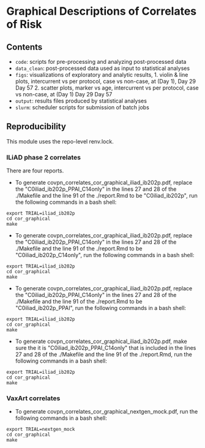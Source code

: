 #  Graphical Descriptions of Correlates of Risk

## Contents

* `code`: scripts for pre-processing and analyzing post-processed data
* `data_clean`: post-processed data used as input to statistical analyses
* `figs`: visualizations of exploratory and analytic results, 
          1. violin & line plots, intercurrent vs per protocol, case vs non-case, at (Day 1), Day 29 Day 57
          2. scatter plots, marker vs age, intercurrent vs per protocol, case vs non-case, at (Day 1) Day 29 Day 57
* `output`: results files produced by statistical analyses
* `slurm`: scheduler scripts for submission of batch jobs


## Reproducibility 

This module uses the repo-level renv.lock.

### ILiAD phase 2 correlates

There are four reports. 

- To generate covpn_correlates_cor_graphical_iliad_ib202p.pdf, replace the "C0iliad_ib202p_PPAI_C14only" in the lines 27 and 28 of the ./Makefile and the line 91 of the ./report.Rmd to be "C0iliad_ib202p", run the following commands in a bash shell:
```{bash}
export TRIAL=iliad_ib202p
cd cor_graphical
make
```

- To generate covpn_correlates_cor_graphical_iliad_ib202p.pdf, replace the "C0iliad_ib202p_PPAI_C14only" in the lines 27 and 28 of the ./Makefile and the line 91 of the ./report.Rmd to be "C0iliad_ib202p_C14only", run the following commands in a bash shell:
```{bash}
export TRIAL=iliad_ib202p
cd cor_graphical
make
```

- To generate covpn_correlates_cor_graphical_iliad_ib202p.pdf, replace the "C0iliad_ib202p_PPAI_C14only" in the lines 27 and 28 of the ./Makefile and the line 91 of the ./report.Rmd to be "C0iliad_ib202p_PPAI", run the following commands in a bash shell:
```{bash}
export TRIAL=iliad_ib202p
cd cor_graphical
make
```

- To generate covpn_correlates_cor_graphical_iliad_ib202p.pdf, make sure the it is "C0iliad_ib202p_PPAI_C14only" that is included in the lines 27 and 28 of the ./Makefile and the line 91 of the ./report.Rmd, run the following commands in a bash shell:
```{bash}
export TRIAL=iliad_ib202p
cd cor_graphical
make
```

### VaxArt correlates

- To generate covpn_correlates_cor_graphical_nextgen_mock.pdf, run the following commands in a bash shell:
```{bash}
export TRIAL=nextgen_mock
cd cor_graphical
make
```

